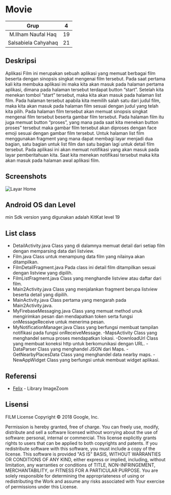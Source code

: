 # Movie
| Grup | 4 |
| :---------------: | :---------------:|
| M.Ilham Naufal Haq | 19 |
| Salsabiela Cahyahaq | 21 |

## Deskripsi
Aplikasi Film ini merupakan sebuah aplikasi yang memuat berbagai film beserta dengan sinopsis singkat mengenai film tersebut. Pada saat pertama kali kita membuka aplikasi ini maka kita akan masuk pada halaman pertama aplikasi, dimana pada halaman tersebut terdapat button “start”. Setelah kita menekan tombol “start” tersebut, maka kita akan masuk pada halaman list film. Pada halaman tersebut apabila kita memilih salah satu dari judul film, maka kita akan masuk pada halaman film sesuai dengan judul yang telah kita pilih. Pada halaman film tersebut akan memuat sinopsis singkat mengenai film tersebut beserta gambar film tersebut. Pada halaman film itu juga memuat button “proses”, yang mana pada saat kita menekan button proses” tersebut maka gambar film tersebut akan diproses dengan face emoji sesuai dengan gambar film tersebut. Untuk halaman list film menggunakan fragment yang mana dapat membagi layar menjadi dua bagian, satu bagian untuk list film dan satu bagian lagi untuk detail film tersebut. Pada aplikasi ini akan memuat notifikasi yang akan masuk pada layar pemberitahuan kita. Saat kita menekan notifikasi tersebut maka kita akan masuk pada halaman awal aplikasi film.

## Screenshots
![Layar Home](http://echarlie.co/wp-content/uploads/salon-booking-app-hareesh-dribbble-salon-design-app.jpg)

## Android OS dan Level
min Sdk version yang digunakan adalah KitKat level 19

## List class
-	DetailActivity.java
Class yang di dalamnya memuat detail dari setiap film dengan memparsing data dari listview.
-	Film.java
Class untuk menampung data film yang nilainya akan ditampilkan.  
-	FilmDetailFragment.java
Pada class ini detail film ditampilkan sesuai dengan listview yang dipilih.
-	FilmListFragment.java
Class yang menghandle listview atau daftar dari film.
-	Main2Activity.java
Class yang menjalankan fragment berupa listview beserta detail yang dipilih.
-	MainActivity.java
Class pertama yang mengarah pada Main2Activity.java.
-	MyFirebaseMessaging.java
Class yang memuat method unuk mengirimkan pesan dan mendapatkan token serta fungsi onMessageReceive untuk menerima pesan.
-	MyNotificationManager.java
Class yang berfungsi membuat tampilan notifikasi pada fungsi onReceiveMessage.
-MapsActivity
Class yang menghandel semua proses mendapatkan lokasi.
-DownloadUrl
Class yang membuat koneksi http untuk berkomunikasi dengan URL.
-DataParser
Class yang menghandel JSON dari Maps.
-GetNearbyPlacesData
Class yang menghandel data nearby maps.
-NewAppWidget
Class yang berfungsi untuk membuat widget aplikasi.


## Referensi
* [Felix](https://github.com/felixsoares/ImageZoom) - Library ImageZoom

## Lisensi
FILM License
Copyright © 2018 Google, Inc.

Permission is hereby granted, free of charge. You can freely use, modify, distribute and sell a software licensed without worrying about the use of software: personal, internal or commercial. This license explicitly grants rights to users that can be applied to both copyrights and patents. If you redistribute software with this software, you must include a copy of the license.
This software is provided "AS IS" BASIS, WITHOUT WARRANTIES OR CONDITIONS OF ANY KIND, either express or implied, including, without limitation, any warranties or conditions of TITLE, NON-INFRINGEMENT, MERCHANTABILITY, or FITNESS FOR A PARTICULAR PURPOSE. You are solely responsible for determining the appropriateness of using or redistributing the Work and assume any risks associated with Your exercise of permissions under this License.
